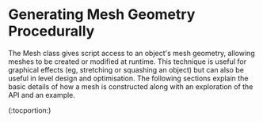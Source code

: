 Generating Mesh Geometry Procedurally
=====================================


The Mesh class gives script access to an object's mesh geometry, allowing meshes to be created or modified at runtime. This technique is useful for graphical effects (eg, stretching or squashing an object) but can also be useful in level design and optimisation. The following sections explain the basic details of how a mesh is constructed along with an exploration of the API and an example.

(:tocportion:)
